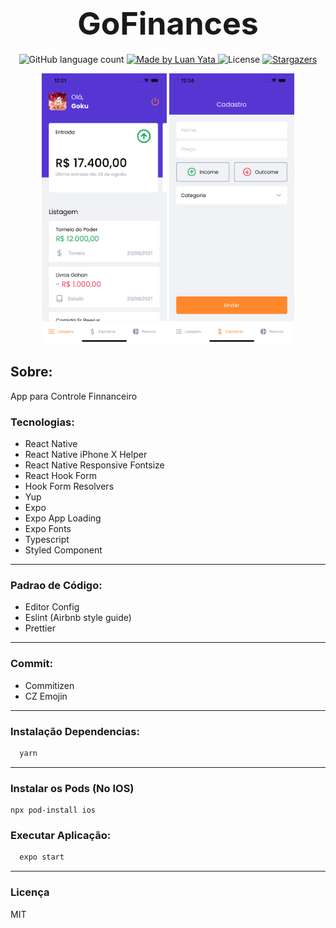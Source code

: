 <h1 align="center">
	<span style="font-size:50px"> GoFinances</span>
</h1>

<p align="center">
  <img alt="GitHub language count" src="https://img.shields.io/github/languages/count/luanyata/GoFinences?color=%2304D361">

  <a href="https://www.linkedin.com/in/luanyata/">
    <img alt="Made by Luan Yata" src="https://img.shields.io/badge/made%20by-LuanYata-%2304D361">
  </a>

  <img alt="License" src="https://img.shields.io/badge/license-MIT-%2304D361">

  <a href="https://github.com/luanyata/dashgo/stargazers">
    <img alt="Stargazers" src="https://img.shields.io/github/stars/luanyata/GoFinences?style=social">
  </a>
</p>

<p align="center">
<img alt="dashboard"  width="200" src="./prints/dashboard.png">
<img alt="register"  width="200" src="./prints/register.png">


## Sobre:

App para Controle Finnanceiro

### Tecnologias:
* React Native
* React Native iPhone X Helper
* React Native Responsive Fontsize
* React Hook Form
* Hook Form Resolvers
* Yup
* Expo
* Expo App Loading
* Expo Fonts
* Typescript
* Styled Component
---
### Padrao de Código:
* Editor Config
* Eslint (Airbnb style guide)
* Prettier
---
### Commit:
* Commitizen
* CZ Emojin

---
### Instalação Dependencias:

```bash
  yarn
```
---

### Instalar os Pods (No IOS)

```
npx pod-install ios
```
### Executar Aplicação:
  ```bash
    expo start
  ```
  ---
### Licença
MIT
